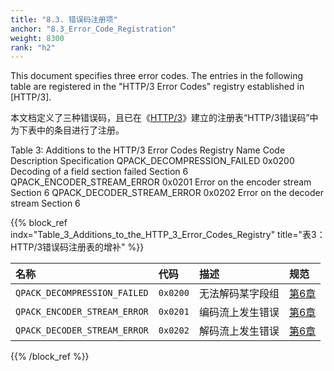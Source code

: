 ```yaml
---
title: "8.3. 错误码注册项"
anchor: "8.3_Error_Code_Registration"
weight: 8300
rank: "h2"
---
```


This document specifies three error codes. The entries in the following table are registered in the "HTTP/3 Error Codes" registry established in [HTTP/3].

本文档定义了三种错误码，且已在《[HTTP/3]()》建立的注册表“HTTP/3错误码”中为下表中的条目进行了注册。

Table 3: Additions to the HTTP/3 Error Codes Registry
Name	Code	Description	Specification
QPACK_DECOMPRESSION_FAILED	0x0200	Decoding of a field section failed	Section 6
QPACK_ENCODER_STREAM_ERROR	0x0201	Error on the encoder stream	Section 6
QPACK_DECODER_STREAM_ERROR	0x0202	Error on the decoder stream	Section 6

{{% block_ref
indx="Table_3_Additions_to_the_HTTP_3_Error_Codes_Registry"
title="表3：HTTP/3错误码注册表的增补" %}}

| 名称                           | 代码       | 描述       | 规范      |
|:-----------------------------|:---------|:---------|:--------|
| `QPACK_DECOMPRESSION_FAILED` | `0x0200` | 无法解码某字段组 | [第6章]() |
| `QPACK_ENCODER_STREAM_ERROR` | `0x0201` | 编码流上发生错误 | [第6章]() |
| `QPACK_DECODER_STREAM_ERROR` | `0x0202` | 解码流上发生错误 | [第6章]() |

{{% /block_ref %}}
